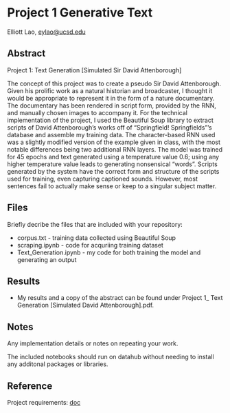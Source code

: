 # Project 1 Generative Text

Elliott Lao, eylao@ucsd.edu

## Abstract

Project 1: Text Generation [Simulated Sir David Attenborough] 

The concept of this project was to create a pseudo Sir David Attenborough. Given his prolific work as a natural historian and broadcaster, I thought it would be appropriate to represent it in the form of a nature documentary. The documentary has been rendered in script form, provided by the RNN, and manually chosen images to accompany it. For the technical implementation of the project, I used the Beautiful Soup library to extract scripts of David Attenborough’s works off of “Springfield! Springfields”’s database and assemble my training data. The character-based RNN used was a slightly modified version of the example given in class, with the most notable differences being two additional RNN layers. The model was trained for 45 epochs and text generated using a temperature value 0.6; using any higher temperature value leads to generating nonsensical “words”. Scripts generated by the system have the correct form and structure of the scripts used for training, even capturing captioned sounds. However, most sentences fail to actually make sense or keep to a singular subject matter.     


## Files

Briefly decribe the files that are included with your repository:
- corpus.txt - training data collected using Beautiful Soup
- scraping.ipynb - code for acquriing training dataset
- Text_Generation.ipynb - my code for both training the model and generating an output

## Results

- My results and a copy of the abstract can be found under Project 1_ Text Generation [Simulated David Attenborough].pdf.

## Notes

Any implementation details or notes on repeating your work. 

The included notebooks should run on datahub without needing to install any additonal packages or libraries. 

## Reference

Project requirements: [doc](https://docs.google.com/document/d/13ueceIyuUc4ATD7B-SFZK641MycFZ57eZ9n1lQ3Y1CM/edit?usp=sharing)
